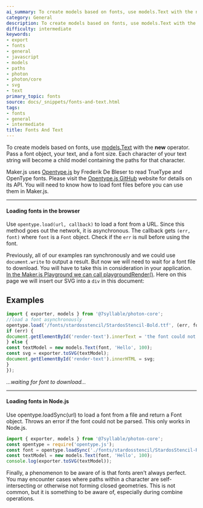 ```yaml
---
ai_summary: To create models based on fonts, use models.Text with the new operator.
category: General
description: To create models based on fonts, use models.Text with the new operator.
difficulty: intermediate
keywords:
- export
- fonts
- general
- javascript
- models
- paths
- photon
- photon/core
- svg
- text
primary_topic: fonts
source: docs/_snippets/fonts-and-text.html
tags:
- fonts
- general
- intermediate
title: Fonts And Text
---
```

To create models based on fonts, use [models.Text](/docs/api/classes/models.text.md#constructor) with the **new** operator.
Pass a font object, your text, and a font size. Each character of your text string will become a child model containing the paths for that character.

Maker.js uses [Opentype.js](http://opentype.js.org/) by Frederik De Bleser to read TrueType and OpenType fonts.
Please visit the [Opentype.js GitHub](https://github.com/nodebox/opentype.js) website for details on its API.
You will need to know how to load font files before you can use them in Maker.js.

---

#### Loading fonts in the browser

Use `opentype.load(url, callback)` to load a font from a URL. Since this method goes out the network, it is asynchronous.
The callback gets `(err, font)` where `font` is a `Font` object. Check if the `err` is null before using the font.

Previously, all of our examples ran synchronously and we could use `document.write` to output a result.
But now we will need to wait for a font file to download. You will have to take this in consideration in your application.
[In the Maker.js Playground we can call playgroundRender()](/playground/index.md?script=Text).
Here on this page we will insert our SVG into a `div` in this document:


## Examples

```javascript
import { exporter, models } from '@7syllable/photon-core';
//load a font asynchronously
opentype.load('/fonts/stardosstencil/StardosStencil-Bold.ttf', (err, font) => {
if (err) {
document.getElementById('render-text').innerText = 'the font could not be loaded :(';
} else {
const textModel = new models.Text(font, 'Hello', 100);
const svg = exporter.toSVG(textModel);
document.getElementById('render-text').innerHTML = svg;
}
});
```

*...waiting for font to download...*



---

#### Loading fonts in Node.js

Use opentype.loadSync(url) to load a font from a file and return a Font object. Throws an error if the font could not be parsed. This only works in Node.js.

```javascript
import { exporter, models } from '@7syllable/photon-core';
const opentype = require('opentype.js');
const font = opentype.loadSync('./fonts/stardosstencil/StardosStencil-Regular.ttf');
const textModel = new models.Text(font, 'Hello', 100);
console.log(exporter.toSVG(textModel));
```

Finally, a phenomenon to be aware of is that fonts aren't always perfect. You may encounter cases where paths within a character are self-intersecting or otherwise not forming closed geometries.
This is not common, but it is something to be aware of, especially during combine operations.
